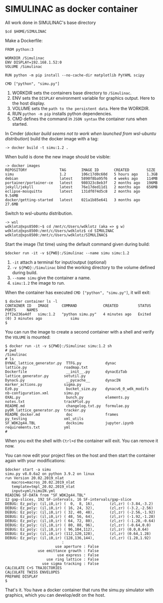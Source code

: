 # SIMULINAC as docker container
All work done in SIMULINAC's base directory
```
$cd $HOME/SIMULINAC
```
Make a Dockerfile:
```
FROM python:3

WORKDIR /Simulinac
ENV DISPLAY=192.168.1.52:0
VOLUME /Simulinac

RUN python -m pip install --no-cache-dir matplotlib PyYAML scipy

CMD ["python", "simu.py"]
```
1. WORKDIR sets the containers base directory to `/Simulinac`.
2. ENV sets the `DISPLAY` environment variable for graphics output. Here to the host display.
3. VOLUME sets the `path to the persistent data`. Here the WORKDIR.
4. RUN `python -m pip` installs python dependencies.
5. CMD defines the command in `JSON syntax` the container runs when started. 

In Cmder (*docker build seems not to work when launched from wsl-ubuntu distribution*)
 build the docker image with a tag:
```
-> docker build -t simu:1.2 .
```

When build is done the new image should be visible:
```
-> docker images
REPOSITORY               TAG       IMAGE ID       CREATED        SIZE
simu                     1.2       106c17d0c60d   5 hours ago    1.3GB
debian                   latest    5890f8ba95f6   4 weeks ago    114MB
portainer/portainer-ce   latest    980323c8eb3f   2 months ago   196MB
jekyll/jekyll            latest    76e17ded11d1   2 months ago   656MB
eclipse-mosquitto        latest    131df074d5c8   2 months ago   9.54MB
docker/getting-started   latest    021a1b85e641   3 months ago   27.6MB
```
Switch to wsl-ubuntu distribution.
```
-> wsl
wdklotz@xps8500:~$ cd /mnt/c/Users/wdklotz (aka => g w)
wdklotz@xps8500:/mnt/c/Users/wdklotz$ cd SIMULINAC
wdklotz@xps8500:/mnt/c/Users/wdklotz/SIMULINAC$
```

Start the image (1st time) using the default command given during build:
```
$docker run -it -v ${PWD}:/Simulinac --name simu simu:1.2
```
1. `-it` attach a terminal for input/output (optional)
2. `-v ${PWD}:/Simulinac` bind the working directory to the volume defined during build.
3. `--name simu` give the container a name.
4. `simu:1.2` the image to run.

When the container has executed `CMD ["python", "simu.py"]`, it will exit:
```
$ docker container ls -l
CONTAINER ID   IMAGE      COMMAND            CREATED         STATUS                     PORTS     NAMES
2ff2e236a4df   simu:1.2   "python simu.py"   4 minutes ago   Exited (0) 3 minutes ago             simu
$
```

You can run the image to create a second container with a shell and verify the `VOLUME` is mounted:
```
$ docker run -it -v ${PWD}:/Simulinac simu:1.2 sh
# pwd
/Simulinac
# ls
DYNAC_lattice_generator.py  TTFG.py           dynac                 lattice.py                 roadmap.txt
Dockerfile                  __init__.py       dynacEzTab            lattice_generator.py       setutil.py
DynacG.py                   __pycache__       dynacIN               marker_actions.py          sigma.py
Ez0.py                      bucket_size.py    dynacv6_0_wdk_modifs  nb-configuration.xml       simu.py
OXAL.py                     bunch.py          elements.py           notes.txt                  trackPlot.py
README.md                   changelog.txt.py  formulae.py           pyOR_lattice_generator.py  tracker.py
README_docker.md            doc               frames                py_testing                 xml_utils
SF_WDK2g44.TBL              docksimu          jupyter.ipynb         requirements.txt           yml
#
```

When you exit the shell with `Ctrl+d` the container will exit. You can remove it now.

You can now edit your project files on the host and then start the container again with your modifications:
```
$docker start -a simu
simu.py v8.0.6a2 on python 3.9.2 on linux
run Version 20.02.2019_nlat
   macros=macros_20.02.2019_nlat
   template=tmpl_20.02.2019_nlat
   input=yml/simuIN.yml
READING SF-DATA from "SF_WDK2g44.TBL"
12 gap-slices, 192 SF-intervals, 16 SF-intervals/gap-slice
DEBUG: Ez_poly: (il,i0,ir) (  0,  8, 16),       (zl,zr) (-3.84,-3.2)
DEBUG: Ez_poly: (il,i0,ir) ( 16, 24, 32),       (zl,zr) (-3.2,-2.56)
DEBUG: Ez_poly: (il,i0,ir) ( 32, 40, 48),       (zl,zr) (-2.56,-1.92)
DEBUG: Ez_poly: (il,i0,ir) ( 48, 56, 64),       (zl,zr) (-1.92,-1.28)
DEBUG: Ez_poly: (il,i0,ir) ( 64, 72, 80),       (zl,zr) (-1.28,-0.64)
DEBUG: Ez_poly: (il,i0,ir) ( 80, 88, 96),       (zl,zr) (-0.64,0.0)
DEBUG: Ez_poly: (il,i0,ir) ( 96,104,112),       (zl,zr) (0.0,0.64)
DEBUG: Ez_poly: (il,i0,ir) (112,120,128),       (zl,zr) (0.64,1.28)
DEBUG: Ez_poly: (il,i0,ir) (128,136,144),       (zl,zr) (1.28,1.92)
                          :
                       use aperture : False
               use emittance growth : False
                        use express : False
                   use ring lattice : False
                 use sigma tracking : False
CALCULATE C+S TRAJECTORIES
CALCULATE TWISS ENVELOPES
PREPARE DISPLAY
$
```

That's it. You have a docker container that runs the simu.py simulator with graphics, which you can develop/edit on the host.